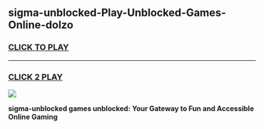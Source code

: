 
## sigma-unblocked-Play-Unblocked-Games-Online-dolzo
<h3>
<a href="https://premium76.site?title=sigma-unblocked&ref=25A">CLICK TO PLAY</a></h3>
<hr>

<h3>
<a href="https://premium76.site?title=sigma-unblocked&ref=25A">CLICK 2 PLAY</a>
  
</h3>

<a href="https://premium76.site?title=sigma-unblocked&ref=25A"><img src="https://clearcache.store/games.png"></a>


**sigma-unblocked games unblocked: Your Gateway to Fun and Accessible Online Gaming**
